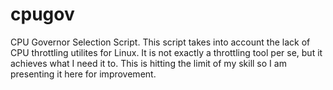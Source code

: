 # cpugov
CPU Governor Selection Script. 
This script takes into account the lack of CPU throttling utilites for Linux. It is not exactly a throttling tool per se, but it
achieves what I need it to. This is hitting the limit of my skill so I am presenting it here for improvement.
